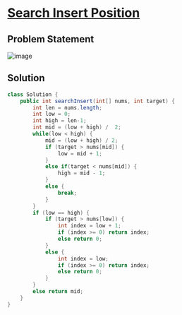 # [Search Insert Position](https://leetcode.com/problems/search-insert-position/)
## Problem Statement
![image](https://github.com/SiddhantKumarMaurya/vigilant-invention/assets/107787014/0c5f2d8e-0fe9-4849-ae18-9c3a424702d3)
## Solution
```java
class Solution {
    public int searchInsert(int[] nums, int target) {
        int len = nums.length;
        int low = 0;
        int high = len-1;
        int mid = (low + high) /  2;
        while(low < high) {
            mid = (low + high) / 2;
            if (target > nums[mid]) {
                low = mid + 1;
            }
            else if(target < nums[mid]) {
                high = mid - 1;
            }
            else {
                break;
            }
        }
        if (low == high) {
            if (target > nums[low]) {
                int index = low + 1;
                if (index >= 0) return index;
                else return 0;
            }
            else {
                int index = low;
                if (index >= 0) return index;
                else return 0;
            }
        }
        else return mid;
    }
}
```
